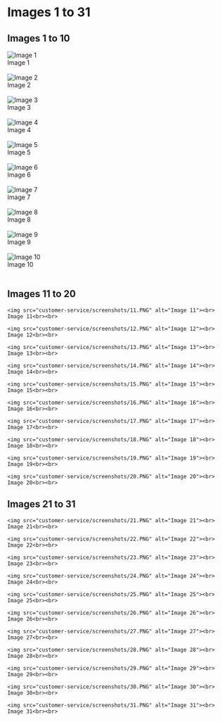 
<h1>Images 1 to 31</h1>
<h2>Images 1 to 10</h2>
    <img src="customer-service/screenshots/1.PNG" alt="Image 1"><br>
    Image 1<br><br>
    <img src="customer-service/screenshots/2.PNG" alt="Image 2"><br>
    Image 2<br><br>
    <img src="customer-service/screenshots/3.PNG" alt="Image 3"><br>
    Image 3<br><br>
    <img src="customer-service/screenshots/4.PNG" alt="Image 4"><br>
    Image 4<br><br>
    <img src="customer-service/screenshots/5.PNG" alt="Image 5"><br>
    Image 5<br><br>
    <img src="customer-service/screenshots/6.PNG" alt="Image 6"><br>
    Image 6<br><br>
    <img src="customer-service/screenshots/7.PNG" alt="Image 7"><br>
    Image 7<br><br>
    <img src="customer-service/screenshots/8.PNG" alt="Image 8"><br>
    Image 8<br><br>
    <img src="customer-service/screenshots/9.PNG" alt="Image 9"><br>
    Image 9<br><br>
    <img src="customer-service/screenshots/10.PNG" alt="Image 10"><br>
    Image 10<br><br>
<h2>Images 11 to 20</h2>


    <img src="customer-service/screenshots/11.PNG" alt="Image 11"><br>
    Image 11<br><br>

    <img src="customer-service/screenshots/12.PNG" alt="Image 12"><br>
    Image 12<br><br>

    <img src="customer-service/screenshots/13.PNG" alt="Image 13"><br>
    Image 13<br><br>

    <img src="customer-service/screenshots/14.PNG" alt="Image 14"><br>
    Image 14<br><br>

    <img src="customer-service/screenshots/15.PNG" alt="Image 15"><br>
    Image 15<br><br>

    <img src="customer-service/screenshots/16.PNG" alt="Image 16"><br>
    Image 16<br><br>

    <img src="customer-service/screenshots/17.PNG" alt="Image 17"><br>
    Image 17<br><br>

    <img src="customer-service/screenshots/18.PNG" alt="Image 18"><br>
    Image 18<br><br>

    <img src="customer-service/screenshots/19.PNG" alt="Image 19"><br>
    Image 19<br><br>

    <img src="customer-service/screenshots/20.PNG" alt="Image 20"><br>
    Image 20<br><br>

<h2>Images 21 to 31</h2>


    <img src="customer-service/screenshots/21.PNG" alt="Image 21"><br>
    Image 21<br><br>

    <img src="customer-service/screenshots/22.PNG" alt="Image 22"><br>
    Image 22<br><br>

    <img src="customer-service/screenshots/23.PNG" alt="Image 23"><br>
    Image 23<br><br>

    <img src="customer-service/screenshots/24.PNG" alt="Image 24"><br>
    Image 24<br><br>

    <img src="customer-service/screenshots/25.PNG" alt="Image 25"><br>
    Image 25<br><br>

    <img src="customer-service/screenshots/26.PNG" alt="Image 26"><br>
    Image 26<br><br>

    <img src="customer-service/screenshots/27.PNG" alt="Image 27"><br>
    Image 27<br><br>

    <img src="customer-service/screenshots/28.PNG" alt="Image 28"><br>
    Image 28<br><br>

    <img src="customer-service/screenshots/29.PNG" alt="Image 29"><br>
    Image 29<br><br>

    <img src="customer-service/screenshots/30.PNG" alt="Image 30"><br>
    Image 30<br><br>

    <img src="customer-service/screenshots/31.PNG" alt="Image 31"><br>
    Image 31<br><br>


